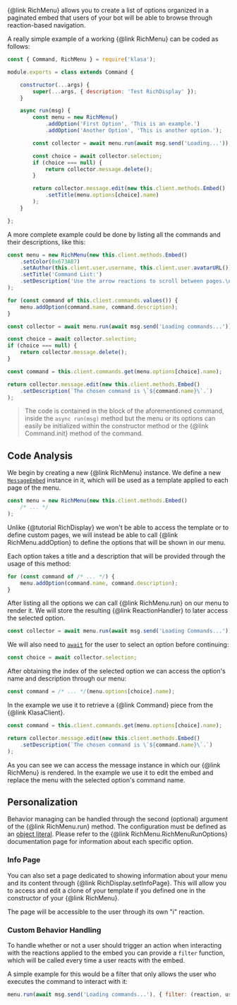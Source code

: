 {@link RichMenu} allows you to create a list of options organized in a paginated embed that users of your bot will be able to browse through reaction-based navigation.

A really simple example of a working {@link RichMenu} can be coded as follows:

```javascript
const { Command, RichMenu } = require('klasa');

module.exports = class extends Command {

	constructor(...args) {
		super(...args, { description: 'Test RichDisplay' });
	}

	async run(msg) {
		const menu = new RichMenu()
			.addOption('First Option', 'This is an example.')
			.addOption('Another Option', 'This is another option.');

		const collector = await menu.run(await msg.send('Loading...'));

		const choice = await collector.selection;
		if (choice === null) {
			return collector.message.delete();
		}

		return collector.message.edit(new this.client.methods.Embed()
			.setTitle(menu.options[choice].name)
		);
	}

};
```

A more complete example could be done by listing all the commands and their descriptions, like this:

```javascript
const menu = new RichMenu(new this.client.methods.Embed()
	.setColor(0x673AB7)
	.setAuthor(this.client.user.username, this.client.user.avatarURL())
	.setTitle('Command List:')
	.setDescription('Use the arrow reactions to scroll between pages.\nUse number reactions to select an option.')
);

for (const command of this.client.commands.values()) {
	menu.addOption(command.name, command.description);
}

const collector = await menu.run(await msg.send('Loading commands...'));

const choice = await collector.selection;
if (choice === null) {
	return collector.message.delete();
}

const command = this.client.commands.get(menu.options[choice].name);

return collector.message.edit(new this.client.methods.Embed()
	.setDescription(`The chosen command is \`${command.name}\`.`)
);
```

> The code is contained in the block of the aforementioned command, inside the `async run(msg)` method but the menu or its options can easily be initialized within the constructor method or the {@link Command.init} method of the command.

## Code Analysis

We begin by creating a new {@link RichMenu} instance. We define a new [`MessageEmbed`](https://discord.js.org/#/docs/main/master/class/MessageEmbed) instance in it, which will be used as a template applied to each page of the menu.

```javascript
const menu = new RichMenu(new this.client.methods.Embed()
	/* ... */
);
```

Unlike {@tutorial RichDisplay} we won't be able to access the template or to define custom pages, we will instead be able to call {@link RichMenu.addOption} to define the options that will be shown in our menu.

Each option takes a title and a description that will be provided through the usage of this method:

```javascript
for (const command of /* ... */) {
	menu.addOption(command.name, command.description);
}
```

After listing all the options we can call {@link RichMenu.run} on our menu to render it.
We will store the resulting {@link ReactionHandler} to later access the selected option.

```javascript
const collector = await menu.run(await msg.send('Loading Commands...'));
```

We will also need to [`await`](https://developer.mozilla.org/en-US/docs/Web/JavaScript/Reference/Operators/await) for the user to select an option before continuing:

```javascript
const choice = await collector.selection;
```

After obtaining the index of the selected option we can access the option's name and description through our menu:

```javascript
const command = /* ... */(menu.options[choice].name);
```

In the example we use it to retrieve a {@link Command} piece from the {@link KlasaClient}.

```javascript
const command = this.client.commands.get(menu.options[choice].name);

return collector.message.edit(new this.client.methods.Embed()
	.setDescription(`The chosen command is \`${command.name}\`.`)
);
```

As you can see we can access the message instance in which our {@link RichMenu} is rendered. In the example we use it to edit the embed and replace the menu with the selected option's command name.

## Personalization

Behavior managing can be handled through the second (optional) argument of the {@link RichMenu.run} method.
The configuration must be defined as an [object literal](https://developer.mozilla.org/en-US/docs/Web/JavaScript/Reference/Operators/Object_initializer).
Please refer to the {@link RichMenu.RichMenuRunOptions} documentation page for information about each specific option.

### Info Page

You can also set a page dedicated to showing information about your menu and its content through {@link RichDisplay.setInfoPage}.
This will allow you to access and edit a clone of your template if you defined one in the constructor of your {@link RichMenu}.

The page will be accessible to the user through its own "i" reaction.

### Custom Behavior Handling

To handle whether or not a user should trigger an action when interacting with the reactions applied to the embed you can provide a `filter` function, which will be called every time a user reacts with the embed.

A simple example for this would be a filter that only allows the user who executes the command to interact with it:

```javascript
menu.run(await msg.send('Loading commands...'), { filter: (reaction, user) => user === msg.author });
```
